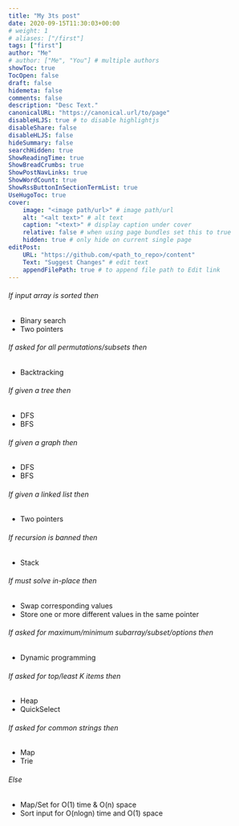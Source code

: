 ```yaml
---
title: "My 3ts post"
date: 2020-09-15T11:30:03+00:00
# weight: 1
# aliases: ["/first"]
tags: ["first"]
author: "Me"
# author: ["Me", "You"] # multiple authors
showToc: true
TocOpen: false
draft: false
hidemeta: false
comments: false
description: "Desc Text."
canonicalURL: "https://canonical.url/to/page"
disableHLJS: true # to disable highlightjs
disableShare: false
disableHLJS: false
hideSummary: false
searchHidden: true
ShowReadingTime: true
ShowBreadCrumbs: true
ShowPostNavLinks: true
ShowWordCount: true
ShowRssButtonInSectionTermList: true
UseHugoToc: true
cover:
    image: "<image path/url>" # image path/url
    alt: "<alt text>" # alt text
    caption: "<text>" # display caption under cover
    relative: false # when using page bundles set this to true
    hidden: true # only hide on current single page
editPost:
    URL: "https://github.com/<path_to_repo>/content"
    Text: "Suggest Changes" # edit text
    appendFilePath: true # to append file path to Edit link
---
```

###### If input array is sorted then
- Binary search
- Two pointers

###### If asked for all permutations/subsets then
- Backtracking

###### If given a tree then
- DFS
- BFS

###### If given a graph then
- DFS
- BFS

###### If given a linked list then
- Two pointers

###### If recursion is banned then
- Stack

###### If must solve in-place then
- Swap corresponding values
- Store one or more different values in the same pointer

###### If asked for maximum/minimum subarray/subset/options then
- Dynamic programming

###### If asked for top/least K items then
- Heap
- QuickSelect

###### If asked for common strings then
- Map
- Trie

###### Else
- Map/Set for O(1) time & O(n) space
- Sort input for O(nlogn) time and O(1) space